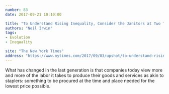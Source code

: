```yaml
---
number: 83
date: 2017-09-21 10:10:00

title: "To Understand Rising Inequality, Consider the Janitors at Two Top Companies, Then and Now"
authors: "Neil Irwin"
tags:
- Evolution
- Inequality

site: "The New York Times"
address: "https://www.nytimes.com/2017/09/03/upshot/to-understand-rising-inequality-consider-the-janitors-at-two-top-companies-then-and-now.html"
---
```


What has changed in the last generation is that companies today view more and more of the labor it takes to produce their goods and services as akin to staplers: something to be procured at the time and place needed for the lowest price possible.
